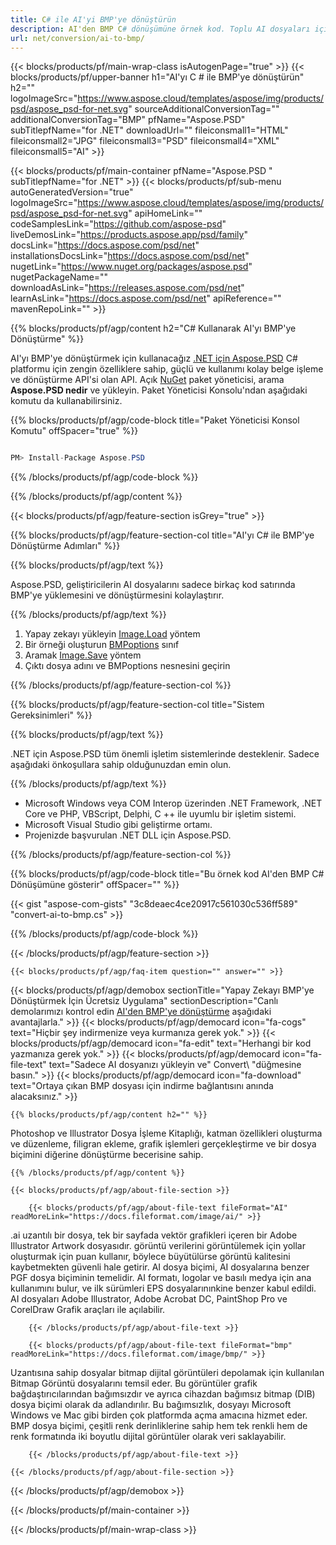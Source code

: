 ```yaml
---
title: C# ile AI'yi BMP'ye dönüştürün
description: AI'den BMP C# dönüşümüne örnek kod. Toplu AI dosyaları için VB.NET, ASP.net veya herhangi bir .NET tabanlı uygulama içinde BMP dönüştürme için API örnek kodunu kullanın.
url: net/conversion/ai-to-bmp/
---
```


{{< blocks/products/pf/main-wrap-class isAutogenPage="true" >}}
{{< blocks/products/pf/upper-banner h1="AI'yı C # ile BMP'ye dönüştürün" h2="" logoImageSrc="https://www.aspose.cloud/templates/aspose/img/products/psd/aspose_psd-for-net.svg" sourceAdditionalConversionTag="" additionalConversionTag="BMP" pfName="Aspose.PSD" subTitlepfName="for .NET" downloadUrl="" fileiconsmall1="HTML" fileiconsmall2="JPG" fileiconsmall3="PSD" fileiconsmall4="XML" fileiconsmall5="AI" >}}

{{< blocks/products/pf/main-container pfName="Aspose.PSD " subTitlepfName="for .NET" >}}
{{< blocks/products/pf/sub-menu autoGeneratedVersion="true" logoImageSrc="https://www.aspose.cloud/templates/aspose/img/products/psd/aspose_psd-for-net.svg" apiHomeLink="" codeSamplesLink="https://github.com/aspose-psd" liveDemosLink="https://products.aspose.app/psd/family" docsLink="https://docs.aspose.com/psd/net" installationsDocsLink="https://docs.aspose.com/psd/net" nugetLink="https://www.nuget.org/packages/aspose.psd" nugetPackageName="" downloadAsLink="https://releases.aspose.com/psd/net" learnAsLink="https://docs.aspose.com/psd/net" apiReference="" mavenRepoLink="" >}}

{{% blocks/products/pf/agp/content h2="C# Kullanarak AI'yı BMP'ye Dönüştürme" %}}

AI'yı BMP'ye dönüştürmek için kullanacağız <a href="/psd/{{< lang-code >}}net">.NET için Aspose.PSD</a> C# platformu için zengin özelliklere sahip, güçlü ve kullanımı kolay belge işleme ve dönüştürme API'si olan API. Açık <a href="https://www.nuget.org/packages/aspose.psd">NuGet</a> paket yöneticisi, arama <b>Aspose.PSD nedir</b> ve yükleyin. Paket Yöneticisi Konsolu'ndan aşağıdaki komutu da kullanabilirsiniz.

{{% blocks/products/pf/agp/code-block title="Paket Yöneticisi Konsol Komutu" offSpacer="true" %}}

```cs

PM> Install-Package Aspose.PSD

```

{{% /blocks/products/pf/agp/code-block %}}

{{% /blocks/products/pf/agp/content %}}

{{< blocks/products/pf/agp/feature-section isGrey="true" >}}

{{% blocks/products/pf/agp/feature-section-col title="AI'yı C# ile BMP'ye Dönüştürme Adımları" %}}

{{% blocks/products/pf/agp/text %}}

 Aspose.PSD, geliştiricilerin AI dosyalarını sadece birkaç kod satırında BMP'ye yüklemesini ve dönüştürmesini kolaylaştırır.

{{% /blocks/products/pf/agp/text %}}

1. Yapay zekayı yükleyin [Image.Load](https://apireference.aspose.com/psd/net/aspose.psd/image/methods/load/index) yöntem
1. Bir örneği oluşturun [BMPoptions](https://apireference.aspose.com/imaging/net/aspose.imaging.imageoptions/bmpoptions) sınıf
1. Aramak [Image.Save](https://apireference.aspose.com/psd/net/aspose.psd/image/methods/save/index) yöntem
1. Çıktı dosya adını ve BMPoptions nesnesini geçirin

{{% /blocks/products/pf/agp/feature-section-col %}}

{{% blocks/products/pf/agp/feature-section-col title="Sistem Gereksinimleri" %}}

{{% blocks/products/pf/agp/text %}}

 .NET için Aspose.PSD tüm önemli işletim sistemlerinde desteklenir. Sadece aşağıdaki önkoşullara sahip olduğunuzdan emin olun.

{{% /blocks/products/pf/agp/text %}}

- Microsoft Windows veya COM Interop üzerinden .NET Framework, .NET Core ve PHP, VBScript, Delphi, C ++ ile uyumlu bir işletim sistemi.
- Microsoft Visual Studio gibi geliştirme ortamı.
- Projenizde başvurulan .NET DLL için Aspose.PSD.

{{% /blocks/products/pf/agp/feature-section-col %}}

{{% blocks/products/pf/agp/code-block title="Bu örnek kod AI'den BMP C# Dönüşümüne gösterir" offSpacer="" %}}

{{< gist "aspose-com-gists" "3c8deaec4ce20917c561030c536ff589" "convert-ai-to-bmp.cs" >}}

{{% /blocks/products/pf/agp/code-block %}}

{{< /blocks/products/pf/agp/feature-section >}}

    {{< blocks/products/pf/agp/faq-item question="" answer="" >}}
 

<!-- aboutfile Starts -->

{{< blocks/products/pf/agp/demobox sectionTitle="Yapay Zekayı BMP'ye Dönüştürmek İçin Ücretsiz Uygulama" sectionDescription="Canlı demolarımızı kontrol edin [AI'den BMP'ye dönüştürme](https://products.aspose.app/psd/conversion/ai-to-bmp) aşağıdaki avantajlarla." >}}
        {{< blocks/products/pf/agp/democard icon="fa-cogs" text="Hiçbir şey indirmenize veya kurmanıza gerek yok." >}}
        {{< blocks/products/pf/agp/democard icon="fa-edit" text="Herhangi bir kod yazmanıza gerek yok." >}}
        {{< blocks/products/pf/agp/democard icon="fa-file-text" text="Sadece AI dosyanızı yükleyin ve\" Convert\ "düğmesine basın." >}}
        {{< blocks/products/pf/agp/democard icon="fa-download" text="Ortaya çıkan BMP dosyası için indirme bağlantısını anında alacaksınız." >}}

    {{% blocks/products/pf/agp/content h2="" %}}

Photoshop ve Illustrator Dosya İşleme Kitaplığı, katman özellikleri oluşturma ve düzenleme, filigran ekleme, grafik işlemleri gerçekleştirme ve bir dosya biçimini diğerine dönüştürme becerisine sahip.



    {{% /blocks/products/pf/agp/content %}}

    {{< blocks/products/pf/agp/about-file-section >}}

        {{< blocks/products/pf/agp/about-file-text fileFormat="AI" readMoreLink="https://docs.fileformat.com/image/ai/" >}}
.ai uzantılı bir dosya, tek bir sayfada vektör grafikleri içeren bir Adobe Illustrator Artwork dosyasıdır. görüntü verilerini görüntülemek için yollar oluşturmak için puan kullanır, böylece büyütülürse görüntü kalitesini kaybetmekten güvenli hale getirir. AI dosya biçimi, AI dosyalarına benzer PGF dosya biçiminin temelidir. AI formatı, logolar ve basılı medya için ana kullanımını bulur, ve ilk sürümleri EPS dosyalarınınkine benzer kabul edildi. AI dosyaları Adobe Illustrator, Adobe Acrobat DC, PaintShop Pro ve CorelDraw Grafik araçları ile açılabilir.

        {{< /blocks/products/pf/agp/about-file-text >}}

        {{< blocks/products/pf/agp/about-file-text fileFormat="bmp" readMoreLink="https://docs.fileformat.com/image/bmp/" >}}
Uzantısına sahip dosyalar bitmap dijital görüntüleri depolamak için kullanılan Bitmap Görüntü dosyalarını temsil eder. Bu görüntüler grafik bağdaştırıcılarından bağımsızdır ve ayrıca cihazdan bağımsız bitmap (DIB) dosya biçimi olarak da adlandırılır. Bu bağımsızlık, dosyayı Microsoft Windows ve Mac gibi birden çok platformda açma amacına hizmet eder. BMP dosya biçimi, çeşitli renk derinliklerine sahip hem tek renkli hem de renk formatında iki boyutlu dijital görüntüler olarak veri saklayabilir.

        {{< /blocks/products/pf/agp/about-file-text >}}

    {{< /blocks/products/pf/agp/about-file-section >}}

{{< /blocks/products/pf/agp/demobox >}}

<!-- aboutfile Ends -->



{{< /blocks/products/pf/main-container >}}
    
{{< /blocks/products/pf/main-wrap-class >}}
